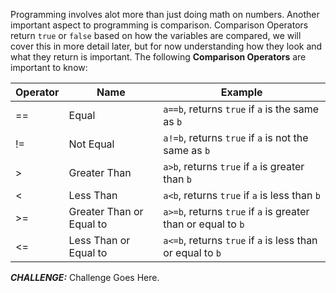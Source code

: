 Programming involves alot more than just doing math on numbers. Another important aspect to programming is comparison. Comparison Operators return `true` or `false` based on how the variables are compared, we will cover this in more detail later, but for now understanding how they look and what they return is important. The following **Comparison Operators** are important to know:

| Operator | Name | Example |
|---|---|---|
| == | Equal | `a==b`, returns `true` if `a` is the same as `b` |
| != | Not Equal | `a!=b`, returns `true` if `a` is not the same as `b` |
| > | Greater Than | `a>b`, returns `true` if `a` is greater than `b` |
| < | Less Than | `a<b`, returns `true` if `a` is less than `b` |
| >= | Greater Than or Equal to | `a>=b`, returns `true` if `a` is greater than or equal to `b` |
| <= | Less Than or Equal to | `a<=b`, returns `true` if `a` is less than or equal to `b` |

***CHALLENGE:*** Challenge Goes Here.